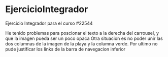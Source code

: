 # EjercicioIntegrador
Ejercicio Integrador para el curso #22544 

He tenido problemas para poscionar el texto a la derecha del carrousel, y que la imagen pueda ser un poco opaca 
Otra situacion es no poder unir las dos columnas de la imagen de la playa y la columna verde. 
Por ultimo no pude justificar los links de la barra de navegacion inferior
